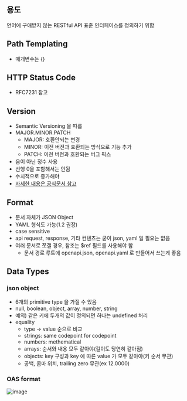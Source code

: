 ## 용도

언어에 구애받지 않는 RESTful API 표준 인터페이스를 정의하기 위함

## Path Templating

- 매개변수는 {}

## HTTP Status Code

- RFC7231 참고

## Version

- Semantic Versioning 을 따름
- MAJOR.MINOR.PATCH
  - MAJOR: 호환안되는 변경
  - MINOR: 이전 버전과 호환되는 방식으로 기능 추가
  - PATCH: 이전 버전과 호환되는 버그 픽스
- 음이 아닌 정수 사용
- 선행 0을 포함해서는 안됨
- 수치적으로 증가해야
- [자세한 내용은 공식문서 참고](https://semver.org/spec/v2.0.0.html)

## Format

- 문서 자체가 JSON Object
- YAML 형식도 가능(1.2 권장)
- case sensitive
- api request, response, 기타 컨텐츠는 굳이 json, yaml 일 필요는 없음
- 여러 문서로 쪼갤 경우, 참조는 $ref 필드를 사용해야 함
  - 문서 경로 루트에 openapi.json, openapi.yaml 로 만들어서 쓰는게 좋음

## Data Types

### json object

- 6개의 primitive type 을 가질 수 있음
- null, boolean, object, array, number, string
- 예외) 같은 키에 두개의 값이 정의되면 하나는 undefined 처리
- equality
  - type -> value 순으로 비교
  - strings: same codepoint for codepoint
  - numbers: methematical
  - arrays: 순서와 내용 모두 같아야(길이도 당연히 같아짐)
  - objects: key 구성과 key 에 따른 value 가 모두 같아야(키 순서 무관)
  - 공백, 콤마 위치, trailing zero 무관(ex 12.0000)

### OAS format

![image](https://user-images.githubusercontent.com/39113923/148327484-4eb9d660-4721-4b6d-817e-52f0f01611ce.png)


